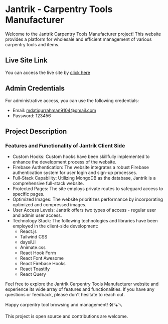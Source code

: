 # Jantrik - Carpentry Tools Manufacturer

Welcome to the Jantrik Carpentry Tools Manufacturer project! This website provides a platform for wholesale and efficient management of various carpentry tools and items.

## Live Site Link

You can access the live site by [click here](https://jantrik*45dcd.web.app/)

## Admin Credentials

For administrative access, you can use the following credentials:

* Email: mdatiqurrahman9104@gmail.com
* Password: 123456

## Project Description

### Features and Functionality of Jantrik Client Side

* Custom Hooks: Custom hooks have been skillfully implemented to enhance the development process of the website.
* Firebase Authentication: The website integrates a robust Firebase authentication system for user login and sign-up processes.
* Full-Stack Capability: Utilizing MongoDB as the database, Jantrik is a comprehensive full-stack website.
* Protected Pages: The site employs private routes to safeguard access to specific pages.
* Optimized Images: The website prioritizes performance by incorporating optimized and compressed images.
* User Access Levels: Jantrik offers two types of access -      regular user and admin user access.
* Technology Stack: The following technologies and libraries have been employed in the client-side development:
  * React.js
  * Tailwind CSS
  * daysiUI
  * Animate.css
  * React Hook Form
  * React Font Awesome
  * React Firebase Hooks
  * React Toastify
  * React Query


Feel free to explore the Jantrik Carpentry Tools Manufacturer website and experience its wide array of features and functionalities. If you have any questions or feedback, please don't hesitate to reach out.

Happy carpentry tool browsing and management! 🛠️🪚🪛

This project is open source and contributions are welcome.
